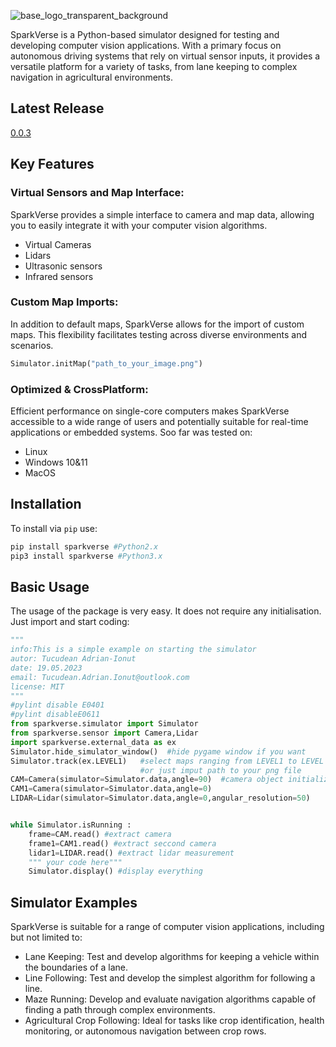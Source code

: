 ![base_logo_transparent_background](https://github.com/Amporu/SparkVerse/assets/109149566/ae904844-298e-433e-bbcf-b5c0032cd01f)

SparkVerse is a Python-based simulator designed for testing and developing computer vision applications. With a primary focus on autonomous driving systems that rely on virtual sensor inputs, it provides a versatile platform for a variety of tasks, from lane keeping to complex navigation in agricultural environments.

## Latest Release
[0.0.3](https://github.com/Amporu/SparkVerse/releases)


## Key Features

### Virtual Sensors and Map Interface: 
  SparkVerse provides a simple interface to camera and map data, allowing you to easily integrate it with your computer vision algorithms.
  * Virtual Cameras
  * Lidars
  * Ultrasonic sensors
  * Infrared sensors
### Custom Map Imports: 
In addition to default maps, SparkVerse allows for the import of custom maps. This flexibility facilitates testing across diverse environments and scenarios.
```python
Simulator.initMap("path_to_your_image.png")
```
### Optimized & CrossPlatform: 
Efficient performance on single-core computers makes SparkVerse accessible to a wide range of users and potentially suitable for real-time applications or embedded systems.
Soo far was tested on:
  * Linux 
  * Windows 10&11
  * MacOS

## Installation
To install via `pip` use:
```sh
pip install sparkverse #Python2.x
pip3 install sparkverse #Python3.x
```
## Basic Usage
The usage of the package is very easy. It does not require any initialisation. Just import and start coding:
```python
"""
info:This is a simple example on starting the simulator
autor: Tucudean Adrian-Ionut
date: 19.05.2023
email: Tucudean.Adrian.Ionut@outlook.com
license: MIT
"""
#pylint disable E0401
#pylint disableE0611
from sparkverse.simulator import Simulator
from sparkverse.sensor import Camera,Lidar
import sparkverse.external_data as ex
Simulator.hide_simulator_window()  #hide pygame window if you want
Simulator.track(ex.LEVEL1)   #select maps ranging from LEVEL1 to LEVEL 7 
                             #or just imput path to your png file
CAM=Camera(simulator=Simulator.data,angle=90)  #camera object initialized
CAM1=Camera(simulator=Simulator.data,angle=0)
LIDAR=Lidar(simulator=Simulator.data,angle=0,angular_resolution=50)


while Simulator.isRunning :
    frame=CAM.read() #extract camera 
    frame1=CAM1.read() #extract seccond camera
    lidar1=LIDAR.read() #extract lidar measurement
    """ your code here"""
    Simulator.display() #display everything
```
## Simulator Examples
SparkVerse is suitable for a range of computer vision applications, including but not limited to:

   * Lane Keeping: 
     Test and develop algorithms for keeping a vehicle within the boundaries of a lane.
   * Line Following:
     Test and develop the simplest algorithm for following a line.
   * Maze Running: 
     Develop and evaluate navigation algorithms capable of finding a path through complex environments.
   * Agricultural Crop Following: 
   Ideal for tasks like crop identification, health monitoring, or autonomous navigation between crop rows.

